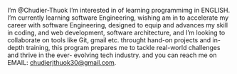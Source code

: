 I’m @Chudier-Thuok 
I’m interested in of learning programmimg in ENGLISH. 
I’m currently learning software Engineering, wishing am in to accelerate my career with software Engineering, 
designed to equip and advances my skill in coding, and web development, software architecture, 
and I’m looking to collaborate on tools like Git, gmail etc. throught hand-on projects and in-depth training, 
this program prepares me to tackle real-world challenges and thrive in the ever- evolving tech industry.
and you can reach me on EMAIL: chudierjthuok30@gmail.com.

<!---
Chudier-Thuok/Chudier-Thuok is a ✨ special ✨ repository because its `README.md` (this file) appears on your GitHub profile.
You can click the Preview link to take a look at your changes.
--->
